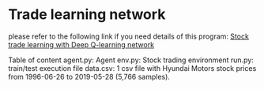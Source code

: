 # Trade learning network
please refer to the following link if you need details of this program: [Stock trade learning with Deep Q-learning network](https://medium.com/@windtoker00/stock-trade-learning-with-deep-q-learning-network-db7dfe14681a?source=friends_link&sk=2bc611c363069936f0f53cb67938c10d
)

Table of content
agent.py: Agent
env.py:  Stock trading environment
run.py: train/test execution file
data.csv: 1 csv file with Hyundai Motors stock prices from 1996-06-26 to 2019-05-28 (5,766 samples).
